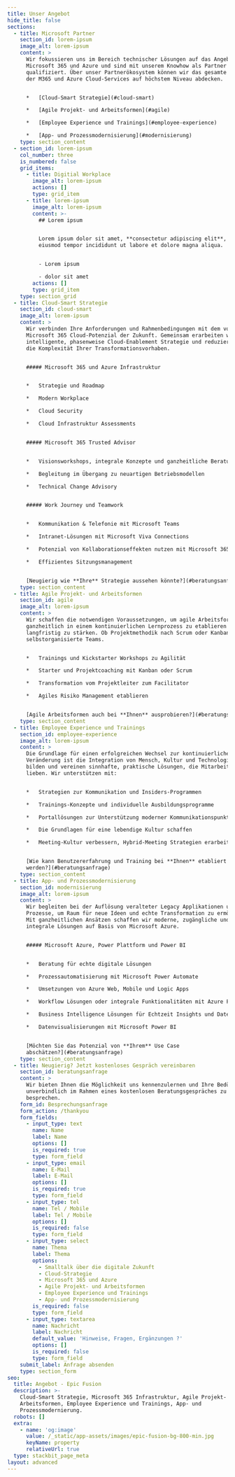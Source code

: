 ```yaml
---
title: Unser Angebot
hide_title: false
sections:
  - title: Microsoft Partner
    section_id: lorem-ipsum
    image_alt: lorem-ipsum
    content: >
      Wir fokussieren uns im Bereich technischer Lösungen auf das Angebot von
      Microsoft 365 und Azure und sind mit unserem Knowhow als Partner
      qualifiziert. Über unser Partnerökosystem können wir das gesamte Spektrum
      der M365 und Azure Cloud-Services auf höchstem Niveau abdecken.


      *   [Cloud-Smart Strategie](#cloud-smart)

      *   [Agile Projekt- und Arbeitsformen](#agile)

      *   [Employee Experience und Trainings](#employee-experience)

      *   [App- und Prozessmodernisierung](#modernisierung)
    type: section_content
  - section_id: lorem-ipsum
    col_number: three
    is_numbered: false
    grid_items:
      - title: Digitial Workplace
        image_alt: lorem-ipsum
        actions: []
        type: grid_item
      - title: lorem-ipsum
        image_alt: lorem-ipsum
        content: >-
          ## Lorem ipsum


          Lorem ipsum dolor sit amet, **consectetur adipiscing elit**, sed do
          eiusmod tempor incididunt ut labore et dolore magna aliqua.


          - Lorem ipsum

          - dolor sit amet
        actions: []
        type: grid_item
    type: section_grid
  - title: Cloud-Smart Strategie
    section_id: cloud-smart
    image_alt: lorem-ipsum
    content: >
      Wir verbinden Ihre Anforderungen und Rahmenbedingungen mit dem vollen
      Microsoft 365 Cloud-Potenzial der Zukunft. Gemeinsam erarbeiten wir eine
      intelligente, phasenweise Cloud-Enablement Strategie und reduzieren damit
      die Komplexität Ihrer Transformationsvorhaben.


      ##### Microsoft 365 und Azure Infrastruktur


      *   Strategie und Roadmap

      *   Modern Workplace

      *   Cloud Security

      *   Cloud Infrastruktur Assessments


      ##### Microsoft 365 Trusted Advisor


      *   Visionsworkshops, integrale Konzepte und ganzheitliche Beratung

      *   Begleitung im Übergang zu neuartigen Betriebsmodellen

      *   Technical Change Advisory


      ##### Work Journey und Teamwork


      *   Kommunikation & Telefonie mit Microsoft Teams

      *   Intranet-Lösungen mit Microsoft Viva Connections

      *   Potenzial von Kollaborationseffekten nutzen mit Microsoft 365

      *   Effizientes Sitzungsmanagement


      [Neugierig wie **Ihre** Strategie aussehen könnte?](#beratungsanfrage)
    type: section_content
  - title: Agile Projekt- und Arbeitsformen
    section_id: agile
    image_alt: lorem-ipsum
    content: >
      Wir schaffen die notwendigen Voraussetzungen, um agile Arbeitsformen
      ganzheitlich in einem kontinuierlichen Lernprozess zu etablieren und
      langfristig zu stärken. Ob Projektmethodik nach Scrum oder Kanban, oder
      selbstorganisierte Teams.


      *   Trainings und Kickstarter Workshops zu Agilität

      *   Starter und Projektcoaching mit Kanban oder Scrum

      *   Transformation vom Projektleiter zum Facilitator

      *   Agiles Risiko Management etablieren


      [Agile Arbeitsformen auch bei **Ihnen** ausprobieren?](#beratungsanfrage)
    type: section_content
  - title: Employee Experience und Trainings
    section_id: employee-experience
    image_alt: lorem-ipsum
    content: >
      Die Grundlage für einen erfolgreichen Wechsel zur kontinuierlichen
      Veränderung ist die Integration von Mensch, Kultur und Technologie. Wir
      bilden und vereinen sinnhafte, praktische Lösungen, die Mitarbeitende
      lieben. Wir unterstützen mit:


      *   Strategien zur Kommunikation und Insiders-Programmen

      *   Trainings-Konzepte und individuelle Ausbildungsprogramme

      *   Portallösungen zur Unterstützung moderner Kommunikationspunkte

      *   Die Grundlagen für eine lebendige Kultur schaffen

      *   Meeting-Kultur verbessern, Hybrid-Meeting Strategien erarbeiten


      [Wie kann Benutzererfahrung und Training bei **Ihnen** etabliert
      werden?](#beratungsanfrage)
    type: section_content
  - title: App- und Prozessmodernisierung
    section_id: modernisierung
    image_alt: lorem-ipsum
    content: >
      Wir begleiten bei der Auflösung veralteter Legacy Applikationen und
      Prozesse, um Raum für neue Ideen und echte Transformation zu ermöglichen.
      Mit ganzheitlichen Ansätzen schaffen wir moderne, zugängliche und
      integrale Lösungen auf Basis von Microsoft Azure.


      ##### Microsoft Azure, Power Plattform und Power BI


      *   Beratung für echte digitale Lösungen

      *   Prozessautomatisierung mit Microsoft Power Automate

      *   Umsetzungen von Azure Web, Mobile und Logic Apps

      *   Workflow Lösungen oder integrale Funktionalitäten mit Azure Functions

      *   Business Intelligence Lösungen für Echtzeit Insights und Datenanalysen

      *   Datenvisualisierungen mit Microsoft Power BI


      [Möchten Sie das Potenzial von **Ihrem** Use Case
      abschätzen?](#beratungsanfrage)
    type: section_content
  - title: Neugierig? Jetzt kostenloses Gespräch vereinbaren
    section_id: beratungsanfrage
    content: >
      Wir bieten Ihnen die Möglichkeit uns kennenzulernen und Ihre Bedürfnisse
      unverbindlich im Rahmen eines kostenlosen Beratungsgespräches zu
      besprechen.
    form_id: Besprechungsanfrage
    form_action: /thankyou
    form_fields:
      - input_type: text
        name: Name
        label: Name
        options: []
        is_required: true
        type: form_field
      - input_type: email
        name: E-Mail
        label: E-Mail
        options: []
        is_required: true
        type: form_field
      - input_type: tel
        name: Tel / Mobile
        label: Tel / Mobile
        options: []
        is_required: false
        type: form_field
      - input_type: select
        name: Thema
        label: Thema
        options:
          - Smalltalk über die digitale Zukunft
          - Cloud-Strategie
          - Microsoft 365 und Azure
          - Agile Projekt- und Arbeitsformen
          - Employee Experience und Trainings
          - App- und Prozessmodernisierung
        is_required: false
        type: form_field
      - input_type: textarea
        name: Nachricht
        label: Nachricht
        default_value: 'Hinweise, Fragen, Ergänzungen ?'
        options: []
        is_required: false
        type: form_field
    submit_label: Anfrage absenden
    type: section_form
seo:
  title: Angebot - Epic Fusion
  description: >-
    Cloud-Smart Strategie, Microsoft 365 Infrastruktur, Agile Projekt- und
    Arbeitsformen, Employee Experience und Trainings, App- und
    Prozessmodernierung.
  robots: []
  extra:
    - name: 'og:image'
      value: /_static/app-assets/images/epic-fusion-bg-800-min.jpg
      keyName: property
      relativeUrl: true
  type: stackbit_page_meta
layout: advanced
---
```

